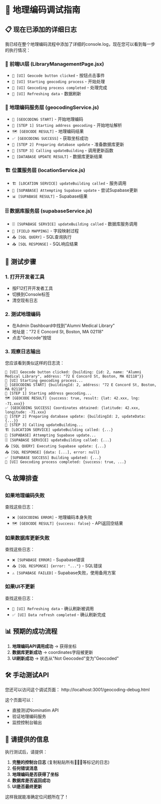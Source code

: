 # 🐛 地理编码调试指南

## 📋 现在已添加的详细日志

我已经在整个地理编码流程中添加了详细的console.log，现在您可以看到每一步的执行情况：

### 🎯 **前端UI层 (LibraryManagementPage.jsx)**
- `🎯 [UI] Geocode button clicked` - 按钮点击事件
- `🚀 [UI] Starting geocoding process` - 开始处理
- `🎉 [UI] Geocoding process completed` - 处理完成
- `🔄 [UI] Refreshing data` - 数据刷新

### 📍 **地理编码服务层 (geocodingService.js)**
- `🚀 [GEOCODING START]` - 开始地理编码
- `📍 [STEP 1] Starting address geocoding` - 开始地址解析
- `🗺️ [GEOCODE RESULT]` - 地理编码结果
- `✅ [GEOCODING SUCCESS]` - 获取坐标成功
- `💾 [STEP 2] Preparing database update` - 准备数据库更新
- `🔄 [STEP 3] Calling updateBuilding` - 调用更新函数
- `📡 [DATABASE UPDATE RESULT]` - 数据库更新结果

### 🏗️ **位置服务层 (locationService.js)**
- `🏗️ [LOCATION SERVICE] updateBuilding called` - 服务调用
- `📡 [SUPABASE] Attempting Supabase update` - 尝试Supabase更新
- `📊 [SUPABASE RESULT]` - Supabase结果

### 🗄️ **数据库服务层 (supabaseService.js)**
- `🗄️ [SUPABASE SERVICE] updateBuilding called` - 数据库服务调用
- `🔄 [FIELD MAPPING]` - 字段映射过程
- `📤 [SQL QUERY]` - SQL查询执行
- `📥 [SQL RESPONSE]` - SQL响应结果

## 🧪 **测试步骤**

### 1. **打开开发者工具**
- 按F12打开开发者工具
- 切换到Console标签
- 清空现有日志

### 2. **测试地理编码**
- 在Admin Dashboard中找到"Alumni Medical Library"
- 地址是："72 E Concord St, Boston, MA 02118"
- 点击"Geocode"按钮

### 3. **观察日志输出**
您应该看到类似这样的日志流：

```
🎯 [UI] Geocode button clicked: {building: {id: 2, name: "Alumni Medical Library", address: "72 E Concord St, Boston, MA 02118"}}
🚀 [UI] Starting geocoding process...
🚀 [GEOCODING START] {buildingId: 2, address: "72 E Concord St, Boston, MA 02118"}
📍 [STEP 1] Starting address geocoding...
🗺️ [GEOCODE RESULT] {success: true, result: {lat: 42.xxx, lng: -71.xxx}}
✅ [GEOCODING SUCCESS] Coordinates obtained: {latitude: 42.xxx, longitude: -71.xxx}
💾 [STEP 2] Preparing database update: {buildingId: 2, updateData: {...}}
🔄 [STEP 3] Calling updateBuilding...
🏗️ [LOCATION SERVICE] updateBuilding called: {...}
📡 [SUPABASE] Attempting Supabase update...
🗄️ [SUPABASE SERVICE] updateBuilding called: {...}
📤 [SQL QUERY] Executing Supabase update: {...}
📥 [SQL RESPONSE] {data: [...], error: null}
✅ [SUPABASE SUCCESS] Building updated: {...}
🎉 [UI] Geocoding process completed: {success: true, ...}
```

## 🔍 **故障排查**

### **如果地理编码失败**
查找这些日志：
- `❌ [GEOCODING ERROR]` - 地理编码本身失败
- `🗺️ [GEOCODE RESULT] {success: false}` - API返回空结果

### **如果数据库更新失败**
查找这些日志：
- `❌ [SUPABASE ERROR]` - Supabase错误
- `📥 [SQL RESPONSE] {error: "..."}` - SQL错误
- `⚠️ [SUPABASE FAILED]` - Supabase失败，使用备用方案

### **如果UI不更新**
查找这些日志：
- `🔄 [UI] Refreshing data` - 确认刷新被调用
- `✅ [UI] Data refresh completed` - 确认刷新完成

## 📊 **预期的成功流程**

1. **地理编码API调用成功** → 获得坐标
2. **数据库更新成功** → coordinates字段被更新
3. **UI刷新成功** → 状态从"Not Geocoded"变为"Geocoded"

## 🛠️ **手动测试API**

您还可以访问这个调试页面：
http://localhost:3001/geocoding-debug.html

这个页面可以：
- 直接测试Nominatim API
- 验证地理编码服务
- 监控控制台输出

## 📝 **请提供的信息**

执行测试后，请提供：
1. **完整的控制台日志** (复制粘贴所有🎯🚀📍等标记的日志)
2. **任何错误消息**
3. **地理编码是否获得了坐标**
4. **数据库是否返回成功**
5. **UI是否最终更新**

这样我就能准确定位问题所在了！
